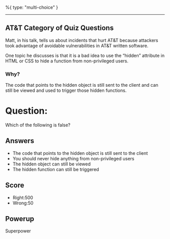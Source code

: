 %{
 type: "multi-choice"
}

---
## AT&T Category of Quiz Questions

Matt, in his talk, tells us about incidents
that hurt AT&T because attackers took advantage
of avoidable vulnerabilities in AT&T written software.

One topic he discusses is that
it is a bad idea to use the “hidden” attribute 
in HTML or CSS to hide a function
from non-privileged users.

### Why?

The code that points to the hidden object
is still sent to the client
and can still be viewed
and used to trigger those hidden functions.


# Question:
Which of the following is false?

## Answers
- The code that points to the hidden object is still sent to the client
- You should never hide anything from non-privileged users
- The hidden object can still be viewed
- The hidden function can still be triggered

## Score
- Right:500
- Wrong:50

## Powerup
Superpower
